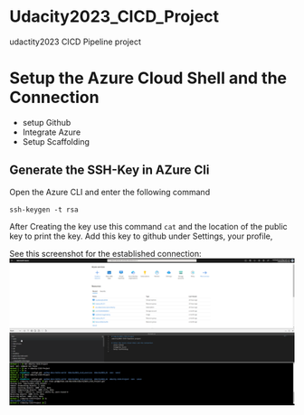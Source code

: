 # Udacity2023_CICD_Project
udactity2023 CICD Pipeline project

# Setup the Azure Cloud Shell and the Connection
- setup Github
- Integrate Azure 
- Setup Scaffolding

## Generate the SSH-Key in AZure Cli
Open the Azure CLI and enter the following command
``` az
ssh-keygen -t rsa
```

After Creating the key use this command
`cat` and the location of the public key to print the key. 
Add this key to github under Settings, your profile, 

See this screenshot for the established connection: 
![alt text](https://github.com/MSuren81/Udacity2023_CICD_Project/blob/9168a32bf7ecc49d5baaf4cd1d08126b8ae43bd4/images/2023-04-04%2020_26_54-Azure-Github-Connection.png "Connecting Azure and GitHub")

